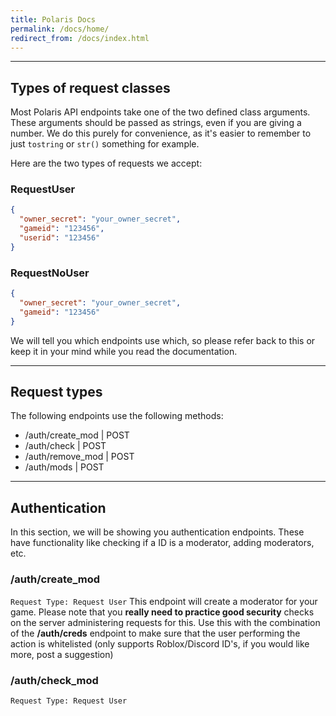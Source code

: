 ```yaml
---
title: Polaris Docs
permalink: /docs/home/
redirect_from: /docs/index.html
---
```


___

## Types of request classes
Most Polaris API endpoints take one of the two defined class arguments. These arguments should be passed as strings, even if you are giving a number. We do this purely for convenience, as it's easier to remember to just ```tostring``` or ```str()``` something for example.

Here are the two types of requests we accept:
### RequestUser
```json
{
  "owner_secret": "your_owner_secret",
  "gameid": "123456",
  "userid": "123456"
}
```

### RequestNoUser
```json
{
  "owner_secret": "your_owner_secret",
  "gameid": "123456"
}
```

We will tell you which endpoints use which, so please refer back to this or keep it in your mind while you read the documentation.

___

## Request types
The following endpoints use the following methods:

- /auth/create_mod | POST
- /auth/check | POST 
- /auth/remove_mod | POST
- /auth/mods | POST

___

## Authentication
In this section, we will be showing you authentication endpoints. These have functionality like checking if a ID is a moderator, adding moderators, etc.

### /auth/create_mod
`Request Type: Request User`
This endpoint will create a moderator for your game. Please note that you **really need to practice good security** checks on the server administering requests for this. Use this with the combination of the **/auth/creds** endpoint to make sure that the user performing the action is whitelisted (only supports Roblox/Discord ID's, if you would like more, post a suggestion)

### /auth/check_mod
`Request Type: Request User`

